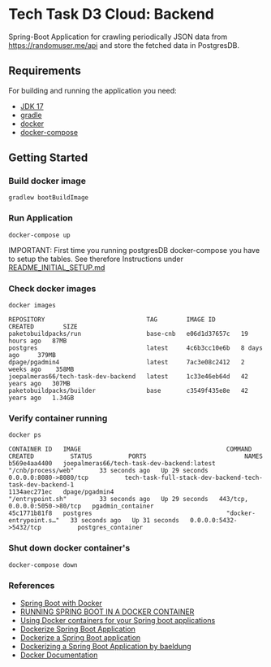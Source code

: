 # Tech Task D3 Cloud: Backend

Spring-Boot Application for crawling periodically JSON data from https://randomuser.me/api and store the fetched data in PostgresDB.

## Requirements

For building and running the application you need:

- [JDK 17](https://www.oracle.com/java/technologies/javase/jdk17-archive-downloads.html)
- [gradle](https://docs.gradle.org)
- [docker](https://docs.docker.com/get-docker/)
- [docker-compose](https://docs.docker.com/compose)

## Getting Started

### Build docker image

```
gradlew bootBuildImage
```

### Run Application

```
docker-compose up
```

IMPORTANT: First time you running postgresDB docker-compose you have to setup the tables. See therefore Instructions under [README_INITIAL_SETUP.md](README_INITIAL_SETUP.md)

### Check docker images

```
docker images

REPOSITORY                            TAG        IMAGE ID       CREATED        SIZE
paketobuildpacks/run                  base-cnb   e06d1d37657c   19 hours ago   87MB
postgres                              latest     4c6b3cc10e6b   8 days ago     379MB
dpage/pgadmin4                        latest     7ac3e08c2412   2 weeks ago    358MB
joepalmeras66/tech-task-dev-backend   latest     1c33e46eb64d   42 years ago   307MB
paketobuildpacks/builder              base       c3549f435e8e   42 years ago   1.34GB
```

### Verify container running
```
docker ps

CONTAINER ID   IMAGE                                        COMMAND                  CREATED          STATUS          PORTS                           NAMES
b569e4aa4400   joepalmeras66/tech-task-dev-backend:latest   "/cnb/process/web"       33 seconds ago   Up 29 seconds   0.0.0.0:8080->8080/tcp          tech-task-full-stack-dev-backend-tech-task-dev-backend-1
1134aec271ec   dpage/pgadmin4                               "/entrypoint.sh"         33 seconds ago   Up 29 seconds   443/tcp, 0.0.0.0:5050->80/tcp   pgadmin_container
45c1771b81f8   postgres                                     "docker-entrypoint.s…"   33 seconds ago   Up 31 seconds   0.0.0.0:5432->5432/tcp          postgres_container
```

### Shut down docker container's

```
docker-compose down
```

### References

* [Spring Boot with Docker](https://spring.io/guides/gs/spring-boot-docker/)
* [RUNNING SPRING BOOT IN A DOCKER CONTAINER](https://springframework.guru/running-spring-boot-in-a-docker-container/#comment-2306)
* [Using Docker containers for your Spring boot applications](https://g00glen00b.be/docker-spring-boot/)
* [Dockerize Spring Boot Application](https://medium.com/sudharao/dockerize-spring-boot-application-deploy-spring-boot-application-to-docker-containerize-spring-e039a1aa743a)
* [Dockerize a Spring Boot application](https://thepracticaldeveloper.com/2017/12/11/dockerize-spring-boot/)
* [Dockerizing a Spring Boot Application by baeldung](http://www.baeldung.com/dockerizing-spring-boot-application)
* [Docker Documentation](https://docs.docker.com/)





